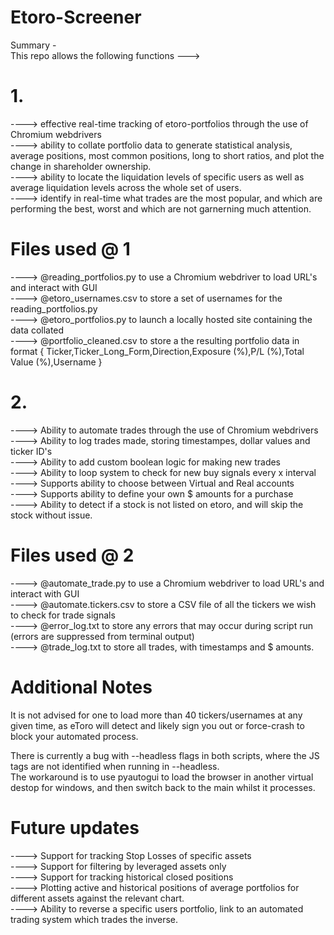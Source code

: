 # Etoro-Screener
Summary -<br>
This repo allows the following functions ---><br>

# 1.
----> effective real-time tracking of etoro-portfolios through the use of Chromium webdrivers <br>
----> ability to collate portfolio data to generate statistical analysis, average positions, most common positions, long to short ratios, and plot the change in shareholder ownership.<br>
----> ability to locate the liquidation levels of specific users as well as average liquidation levels across the whole set of users.<br>
----> identify in real-time what trades are the most popular, and which are performing the best, worst and which are not garnerning much attention.<br>

# Files used @ 1
----> @reading_portfolios.py to use a Chromium webdriver to load URL's and interact with GUI<br>
----> @etoro_usernames.csv to store a set of usernames for the reading_portfolios.py<br>
----> @etoro_portfolios.py to launch a locally hosted site containing the data collated<br>
----> @portfolio_cleaned.csv to store a the resulting portfolio data in format { Ticker,Ticker_Long_Form,Direction,Exposure (%),P/L (%),Total Value (%),Username }<br>

# 2. 
----> Ability to automate trades through the use of Chromium webdrivers<br>
----> Ability to log trades made, storing timestampes, dollar values and ticker ID's<br>
----> Ability to add custom boolean logic for making new trades<br>
----> Ability to loop system to check for new buy signals every x interval<br>
----> Supports ability to choose between Virtual and Real accounts<br>
----> Supports ability to define your own $ amounts for a purchase<br>
----> Ability to detect if a stock is not listed on etoro, and will skip the stock without issue.<br>

# Files used @ 2
----> @automate_trade.py to use a Chromium webdriver to load URL's and interact with GUI<br>
----> @automate.tickers.csv to store a CSV file of all the tickers we wish to check for trade signals<br>
----> @error_log.txt to store any errors that may occur during script run (errors are suppressed from terminal output)<br>
----> @trade_log.txt to store all trades, with timestamps and $ amounts.<br>

# Additional Notes
It is not advised for one to load more than 40 tickers/usernames at any given time, as eToro will detect and likely sign you out or force-crash to block your automated process.<br>

There is currently a bug with --headless flags in both scripts, where the JS tags are not identified when running in --headless. <br>
The workaround is to use pyautogui to load the browser in another virtual destop for windows, and then switch back to the main whilst it processes.<br>

# Future updates

----> Support for tracking Stop Losses of specific assets<br>
----> Support for filtering by leveraged assets only<br>
----> Support for tracking historical closed positions<br>
----> Plotting active and historical positions of average portfolios for different assets against the relevant chart.<br>
----> Ability to reverse a specific users portfolio, link to an automated trading system which trades the inverse.<br>
